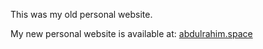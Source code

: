 This was my old personal website. 

My new personal website is available at:
[abdulrahim.space](https://abdulrahim.space)
